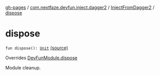 [gh-pages](../../index.md) / [com.nextfaze.devfun.inject.dagger2](../index.md) / [InjectFromDagger2](index.md) / [dispose](./dispose.md)

# dispose

`fun dispose(): `[`Unit`](https://kotlinlang.org/api/latest/jvm/stdlib/kotlin/-unit/index.html) [(source)](https://github.com/NextFaze/dev-fun/tree/master/devfun-inject-dagger2/src/main/java/com/nextfaze/devfun/inject/dagger2/Instances.kt#L316)

Overrides [DevFunModule.dispose](../../com.nextfaze.devfun.core/-dev-fun-module/dispose.md)

Module cleanup.

